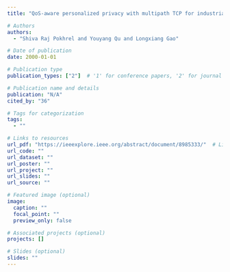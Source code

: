 ```yaml
---
title: "QoS-aware personalized privacy with multipath TCP for industrial IoT: Analysis and design"

# Authors
authors:
  - "Shiva Raj Pokhrel and Youyang Qu and Longxiang Gao"

# Date of publication
date: 2000-01-01

# Publication type
publication_types: ["2"]  # '1' for conference papers, '2' for journal articles, '3' for preprints

# Publication name and details
publication: "N/A"
cited_by: "36"

# Tags for categorization
tags:
  - ""

# Links to resources
url_pdf: "https://ieeexplore.ieee.org/abstract/document/8985333/"  # Link to the resource
url_code: ""
url_dataset: ""
url_poster: ""
url_project: ""
url_slides: ""
url_source: ""

# Featured image (optional)
image:
  caption: ""
  focal_point: ""
  preview_only: false

# Associated projects (optional)
projects: []

# Slides (optional)
slides: ""
---
```

